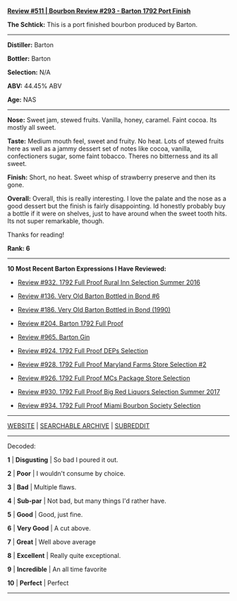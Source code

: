 
[**Review #511 | Bourbon Review #293 - Barton 1792 Port Finish**]( https://t8ke.review/review-511-1792-port-finish/)

**The Schtick:** This is a port finished bourbon produced by Barton. 

-----

**Distiller:** Barton

**Bottler:** Barton

**Selection:** N/A

**ABV:** 44.45% ABV

**Age:** NAS 

-----

**Nose:**  Sweet jam, stewed fruits. Vanilla, honey, caramel. Faint cocoa. Its mostly all sweet. 

**Taste:** Medium mouth feel, sweet and fruity. No heat. Lots of stewed fruits here as well as a jammy dessert set of notes like cocoa, vanilla, confectioners sugar, some faint tobacco. Theres no bitterness and its all sweet. 

**Finish:** Short, no heat. Sweet whisp of strawberry preserve and then its gone. 

**Overall:** Overall, this is really interesting. I love the palate and the nose as a good dessert but the finish is fairly disappointing. Id honestly probably buy a bottle if it were on shelves, just to have around when the sweet tooth hits. Its not super remarkable, though. 

Thanks for reading!

**Rank: 6**

----- 

**10 Most Recent Barton Expressions I Have Reviewed:** 

- [Review #932. 1792 Full Proof Rural Inn Selection Summer 2016]( https://t8ke.review/review-932-1792-full-proof-rural-inn-selection-summer-2016/) 

- [Review #136. Very Old Barton Bottled in Bond #6]( https://t8ke.review/review-136-very-old-barton-bib/) 

- [Review #186. Very Old Barton Bottled in Bond (1990)]( https://t8ke.review/review-186-very-old-barton-bottled-in-bond-1990/) 

- [Review #204. Barton 1792 Full Proof]( https://t8ke.review/review-204-1792-full-proof/) 

- [Review #965. Barton Gin]( https://t8ke.review/review-965-barton-gin/) 

- [Review #924. 1792 Full Proof DEPs Selection]( https://t8ke.review/review-924-1792-full-proof-deps-selection/) 

- [Review #928. 1792 Full Proof Maryland Farms Store Selection #2]( https://t8ke.review/review-928-1792-full-proof-maryland-farms-2-selection/) 

- [Review #926. 1792 Full Proof MCs Package Store Selection]( https://t8ke.review/review-926-1792-full-proof-mcs-package-store-selection/) 

- [Review #930. 1792 Full Proof Big Red Liquors Selection Summer 2017]( https://t8ke.review/review-930-1792-full-proof-big-red-liquors-selection-summer-2017/) 

- [Review #934. 1792 Full Proof Miami Bourbon Society Selection]( https://t8ke.review/review-934-1792-full-proof-miami-bourbon-society-selection/) 

-----

[WEBSITE](https://t8ke.review) | [SEARCHABLE ARCHIVE](https://t8ke.review/review-archive/) | [SUBREDDIT](https://reddit.com/r/t8kereviews)

-----

Decoded:

**1** | **Disgusting** | So bad I poured it out.

**2** | **Poor** | I wouldn't consume by choice.

**3** | **Bad** | Multiple flaws.

**4** | **Sub-par** | Not bad, but many things I'd rather have.

**5** | **Good** | Good, just fine.

**6** | **Very Good** | A cut above.

**7** | **Great** | Well above average

**8** | **Excellent** | Really quite exceptional.

**9** | **Incredible** | An all time favorite

**10** | **Perfect** | Perfect

----

